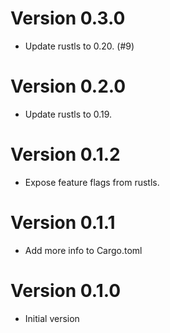 # Version 0.3.0

- Update rustls to 0.20. (#9)

# Version 0.2.0

- Update rustls to 0.19.

# Version 0.1.2

- Expose feature flags from rustls.

# Version 0.1.1

- Add more info to Cargo.toml

# Version 0.1.0

- Initial version
